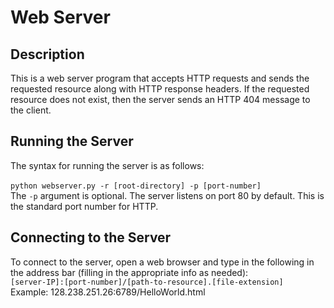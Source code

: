 # Web Server

## Description

This is a web server program that accepts HTTP requests and sends the requested resource along with HTTP response headers. If the requested resource does not exist, then the server sends an HTTP 404 message to the client.

## Running the Server

The syntax for running the server is as follows: <br><br>
``python webserver.py -r [root-directory] -p [port-number] `` <br>
The ``-p`` argument is optional. The server listens on port 80 by default. This is the standard port number for HTTP.

## Connecting to the Server

To connect to the server, open a web browser and type in the following in the address bar (filling in the appropriate info as needed): <br>
``[server-IP]:[port-number]/[path-to-resource].[file-extension]`` <br>
Example: 128.238.251.26:6789/HelloWorld.html
